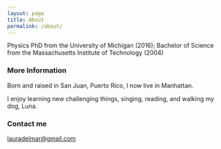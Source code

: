 ```yaml
---
layout: page
title: About
permalink: /about/
---
```


Physics PhD from the University of Michigan (2016); Bachelor of Science from the Massachusetts Institute of Technology (2004)


### More Information

Born and raised in San Juan, Puerto Rico, I now live in Manhattan. 


I enjoy learning new challenging things, singing, reading, and walking my dog, Luna. 

### Contact me

[lauradelmar@gmail.com](mailto:lauradelmar@gmail.com)
